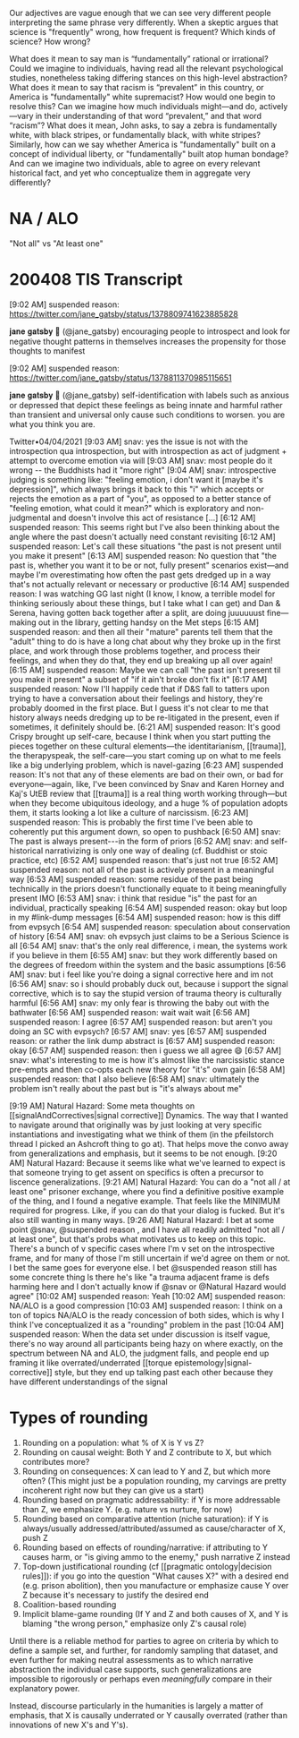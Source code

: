 Our adjectives are vague enough that we can see very different people interpreting the same phrase very differently. When a skeptic argues that science is "frequently" wrong, how frequent is frequent? Which kinds of science? How wrong?

What does it mean to say man is “fundamentally” rational or irrational? Could we imagine to individuals, having read all the relevant psychological studies, nonetheless taking differing stances on this high-level abstraction? What does it mean to say that racism is “prevalent” in this country, or America is "fundamentally" white supremacist? How would one begin to resolve this? Can we imagine how much individuals might—and do, actively—vary in their understanding of that word “prevalent,” and that word “racism”? What does it mean, John asks, to say a zebra is fundamentally white, with black stripes, or fundamentally black, with white stripes? Similarly, how can we say whether America is "fundamentally" built on a concept of individual liberty, or "fundamentally" built atop human bondage? And can we imagine two individuals, able to agree on every relevant historical fact, and yet who conceptualize them in aggregate very differently?

# NA / ALO

"Not all" vs "At least one"

# 200408 TIS Transcript

[9:02 AM] suspended reason: https://twitter.com/jane_gatsby/status/1378809741623885828

𝐣𝐚𝐧𝐞 𝐠𝐚𝐭𝐬𝐛𝐲 💸 (@jane_gatsby)
encouraging people to introspect and look for negative thought patterns in themselves increases the propensity for those thoughts to manifest

[9:02 AM] suspended reason: https://twitter.com/jane_gatsby/status/1378811370985115651

𝐣𝐚𝐧𝐞 𝐠𝐚𝐭𝐬𝐛𝐲 💸 (@jane_gatsby)
self-identification with labels such as anxious or depressed that depict these feelings as being innate and harmful rather than transient and universal only cause such conditions to worsen. you are what you think you are.

Twitter•04/04/2021
[9:03 AM] snav: yes the issue is not with the introspection qua introspection, but with introspection as act of judgment + attempt to overcome emotion via will
[9:03 AM] snav: most people do it wrong -- the Buddhists had it "more right"
[9:04 AM] snav: introspective judging is something like: "feeling emotion, i don't want it [maybe it's depression]", which always brings it back to this "i" which accepts or rejects the emotion as a part of "you", as opposed to a better stance of "feeling emotion, what could it mean?" which is exploratory and non-judgmental and doesn't involve this act of resistance
[...]
[6:12 AM] suspended reason: This seems right but I've also been thinking about the angle where the past doesn't actually need constant revisiting
[6:12 AM] suspended reason: Let's call these situations "the past is not present until you make it present"
[6:13 AM] suspended reason: No question that "the past is, whether you want it to be or not, fully present" scenarios exist—and maybe I'm overestimating how often the past gets dredged up in a way that's not actually relevant or necessary or productive
[6:14 AM] suspended reason: I was watching GG last night (I know, I know, a terrible model for thinking seriously about these things, but I take what I can get) and Dan & Serena, having gotten back together after a split, are doing juuuuuust fine—making out in the library, getting handsy on the Met steps
[6:15 AM] suspended reason: and then all their "mature" parents tell them that the "adult" thing to do is have a long chat about why they broke up in the first place, and work through those problems together, and process their feelings, and when they do that, they end up breaking up all over again!
[6:15 AM] suspended reason: Maybe we can call "the past isn't present til you make it present" a subset of "if it ain't broke don't fix it"
[6:17 AM] suspended reason: Now I'll happily cede that if D&S fall to tatters upon trying to have a conversation about their feelings and history, they're probably doomed in the first place. But I guess it's not clear to me that history always needs dredging up to be re-litigated in the present, even if sometimes, it definitely should be.
[6:21 AM] suspended reason: It's good Crispy brought up self-care, because I think when you start putting the pieces together on these cultural elements—the identitarianism, [[trauma]], the therapyspeak, the self-care—you start coming up on what to me feels like a big underlying problem, which is navel-gazing
[6:23 AM] suspended reason: It's not that any of these elements are bad on their own, or bad for everyone—again, like, I've been convinced by Snav and Karen Horney and Kaj's UtEB review that [[trauma]] is a real thing worth working through—but when they become ubiquitous ideology, and a huge % of population adopts them, it starts looking a lot like a culture of narcissism.
[6:23 AM] suspended reason: This is probably the first time I've been able to coherently put this argument down, so open to pushback
[6:50 AM] snav: The past is always present---in the form of priors
[6:52 AM] snav: and self-historical narrativizing is only one way of dealing (cf. Buddhist or stoic practice, etc)
[6:52 AM] suspended reason: that's just not true
[6:52 AM] suspended reason: not all of the past is actively present in a meaningful way
[6:53 AM] suspended reason: some residue of the past being technically in the priors doesn't functionally equate to it being meaningfully present IMO
[6:53 AM] snav: i think that residue "is" the past for an individual, practically speaking
[6:54 AM] suspended reason: okay but loop in my #link-dump messages
[6:54 AM] suspended reason: how is this diff from evpsych
[6:54 AM] suspended reason: speculation about conservation of history
[6:54 AM] snav: oh evpsych just claims to be a Serious Science is all
[6:54 AM] snav: that's the only real difference, i mean, the systems work if you believe in them
[6:55 AM] snav: but they work differently based on the degrees of freedom within the system and the basic assumptions
[6:56 AM] snav: but i feel like you're doing a signal corrective here and im not
[6:56 AM] snav: so i should probably duck out, because i support the signal corrective, which is to say the stupid version of trauma theory is culturally harmful
[6:56 AM] snav: my only fear is throwing the baby out with the bathwater
[6:56 AM] suspended reason: wait wait wait
[6:56 AM] suspended reason: I agree
[6:57 AM] suspended reason: but aren't you doing an SC with evpsych?
[6:57 AM] snav: yes
[6:57 AM] suspended reason: or rather the link dump abstract is
[6:57 AM] suspended reason: okay
[6:57 AM] suspended reason: then i  guess we all agree :smile:
[6:57 AM] snav: what's interesting to me is how it's almost like the narcissistic stance pre-empts and then co-opts each new theory for "it's" own gain
[6:58 AM] suspended reason: that I also believe
[6:58 AM] snav: ultimately the problem isn't really about the past but is "it's always about me"

[9:19 AM] Natural Hazard: Some meta thoughts on [[signalAndCorrectives|signal corrective]] Dynamics. The way that I wanted to navigate around that originally was by just looking at very specific instantiations and investigating what we think of them (in the pfeilstorch thread I picked an Ashcroft thing to go at).  That helps move the convo away from generalizations and emphasis, but it seems to be not enough.
[9:20 AM] Natural Hazard: Because it seems like what we've learned to expect is that someone trying to get assent on specifics is often a precursor to liscence generalizations.
[9:21 AM] Natural Hazard: You can do a "not all / at least one" prisoner exchange, where you find a definitive positive example of the thing, and I found a negative example. That feels like the MINIMUM required for progress. Like, if you can do that your dialog is fucked. But it's also still wanting in many ways.
[9:26 AM] Natural Hazard: I bet at some point @snav, @suspended reason , and I have all readily admitted "not all / at least one", but that's probs what motivates us to keep on this topic. There's a bunch of v specific cases where I'm v set on the introspective frame, and for many of those I'm still uncertain if we'd agree on them or not. I bet the same goes for everyone else. I bet @suspended reason still has some concrete thing ls there he's like "a trauma adjacent frame is defs harming here and I don't actually know if @snav  or @Natural Hazard would agree"
[10:02 AM] suspended reason: Yeah
[10:02 AM] suspended reason: NA/ALO is a good compression
[10:03 AM] suspended reason: I think on a ton of topics NA/ALO is the ready concession of both sides, which is why I think I've conceptualized it as a "rounding" problem in the past
[10:04 AM] suspended reason: When the data set under discussion is itself vague, there's no way around all participants being hazy on where exactly, on the spectrum between NA and ALO, the judgment falls, and people end up framing it like overrated/underrated [[torque epistemology|signal-corrective]] style, but they end up talking past each other because they have different understandings of the signal

# Types of rounding

1. Rounding on a population: what % of X is Y vs Z?
2. Rounding on causal weight: Both Y and Z contribute to X, but which contributes more?
3. Rounding on consequences: X can lead to Y and Z, but which more often? (This might just be a population rounding, my carvings are pretty incoherent right now but they can give us a start)
4. Rounding based on pragmatic addressability: if Y is more addressable than Z, we emphasize Y. (e.g. nature vs nurture, for now)
5. Rounding based on comparative attention (niche saturation): if Y is always/usually addressed/attributed/assumed as cause/character of X, push Z
6. Rounding based on effects of rounding/narrative: if attributing to Y causes harm, or "is giving ammo to the enemy," push narrative Z instead
7. Top-down justificational rounding (cf [[pragmatic ontology|decision rules]]): if you go into the question "What causes X?" with a desired end (e.g. prison abolition), then you manufacture or emphasize cause Y over Z because it's necessary to justify the desired end
8. Coalition-based rounding
9. Implicit blame-game rounding (If Y and Z and both causes of X, and Y is blaming "the wrong person," emphasize only Z's causal role)

Until there is a reliable method for parties to agree on criteria by which to define a sample set, and further, for randomly sampling that dataset, and even further for making neutral assessments as to which narrative abstraction the individual case supports, such generalizations are impossible to rigorously or perhaps even _meaningfully_ compare in their explanatory power.

Instead, discourse particularly in the humanities is largely a matter of emphasis, that X is causally underrated or Y causally overrated (rather than innovations of new X's and Y's).